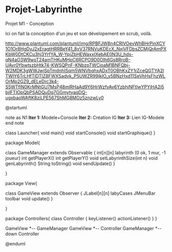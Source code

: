 # Projet-Labyrinthe
Projet M1 - Conception

Ici on fait la conception d'un jeu et son dévelopement en scrub, voilà.

http://www.plantuml.com/plantuml/img/RPBFJW8n4CRlVOevWhBHrPinXCY1O1Or8HgDyJ2xEragtHRRBeY41_8vV37RNVuKDEcX_NxjVFDbsZCMjQrAmPXKbW0DtCKCu3hj3YrfYA_W-YpjZbHEWaxxIXebAE0N3U_hds-qN4aO3W9wsT24amTHKuMHpC6RCPO9D0OIh6Gs8RroB-UAvr0YbwtszbHtk74-KWSQPnF-KNbzpTWCioaM1BNFQbj-W2MDK3gWWJwjSpTmdnhISqm5WNVbqhxADxT0OBhKxZY1rZceQGTYA2lTWIY6TrLHfTlDTIZ8FWXSadvk_P5UWZR99jkIO_v5BNzHxd11SeVhHsFhzWLOrMp2GZ9_dELeDrc3k4-S5WTflN0KrMNtGU7MsP48mlRHaAd9Y6HrWzfvAv6YzbhjNFtlwYPYjHA2j5bjlFTIOpQbPSADQuDq7GGmytyaqDQ-ugxbaoWAftK8ziLPE567ShMG8MOz5znzwLy0

@startuml

note as N1
  <b>Iter 1: </b>Modele+Console
  <b>Iter 2: </b>Création IG
  <b>Iter 3: </b>Lien IG-Modele
end note

class Launcher{
  void main()
  void startConsole()
  void startGraphique()
}

package Model{

class GameManager extends Observable {
  int[n][n] labyrinth (0 ok, 1 mur, -1 joueur)
  int getPlayerX()
  int getPlayerY()
  void setLabyrinthSize(int n)
  void genLabyrinth()
  String toString()
  void sendUpdate()
}

}

package View{

class GameView extends Observer {
   JLabel[n][n] labyCases
   JMenuBar toolbar
   void update()
}

}

package Controllers{
class Controller {
   keyListener()
   actionListener()
}
}

GameView *-- GameManager
GameView *-- Controller
GameManager *--down Controller

@enduml


